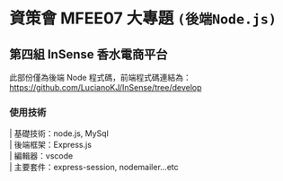 # 資策會 MFEE07 大專題 `(後端Node.js)`

##  第四組 InSense 香水電商平台

此部份僅為後端 Node 程式碼，前端程式碼連結為：https://github.com/LucianoKJ/InSense/tree/develop

### 使用技術
| 基礎技術：node.js, MySql <br />
| 後端框架：Express.js  <br />
| 編輯器：vscode <br />
| 主要套件：express-session, nodemailer...etc

